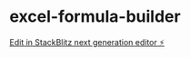 # excel-formula-builder

[Edit in StackBlitz next generation editor ⚡️](https://stackblitz.com/~/github.com/ankitkaushik24/excel-formula-builder)